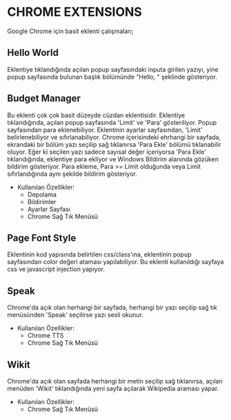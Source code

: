 # CHROME EXTENSIONS
Google Chrome için basit eklenti çalışmaları;

## Hello World
  Eklentiye tıklandığında açılan popup sayfasındaki inputa girilen yazıyı, yine popup sayfasında bulunan başlık bölümünde "Hello, " şeklinde gösteriyor.
  
## Budget Manager
  Bu eklenti çok çok basit düzeyde cüzdan eklentisidir. Eklentiye tıklandığında, açılan popup sayfasında 'Limit' ve 'Para' gösteriliyor. Popup sayfasından para eklenebiliyor. Eklentinin ayarlar sayfasından, 'Limit' belirlenebiliyor ve sıfırlanabiliyor. Chrome içerisindeki ehrhangi bir sayfada, ekrandaki bir bölüm yazı seçilip sağ tıklanırsa 'Para Ekle' bölümü tıklanabilir oluyor. Eğer ki seçilen yazı sadece sayısal değer içeriyorsa 'Para Ekle' tıklandığında, eklentiye para ekliyor ve Windows Bildirim alanında gözüken bildirim gösteriyor. Para ekleme, Para >= Limit olduğunda veya Limit sıfırlandığında aynı şekilde bildirim gösteriyor.
  * Kullanılan Özellikler:
    - Depolama
    - Bildirimler
    - Ayarlar Sayfası
    - Chrome Sağ Tık Menüsü

## Page Font Style
  Eklentinin kod yapısında belirtilen css/class'ına, eklentinin popup sayfasından color değeri ataması yapılabiliyor. Bu eklenti kullanıldığı sayfaya css ve javascript injection yapıyor.
  
## Speak
  Chrome'da açık olan herhangi bir sayfada, herhangi bir yazı seçilip sağ tık menüsünden 'Speak' seçilirse yazı sesli okunur.
  * Kullanılan Özellikler:
    - Chrome TTS
    - Chrome Sağ Tık Menüsü
## Wikit
  Chrome'da açık olan sayfada herhangi bir metin seçilip sağ tıklanırsa, açılan menüden 'Wikit' tıklandığında yeni sayfa açılarak Wikipedia araması yapar.
  * Kullanılan Özellikler:
    - Chrome Sağ Tık Menüsü
